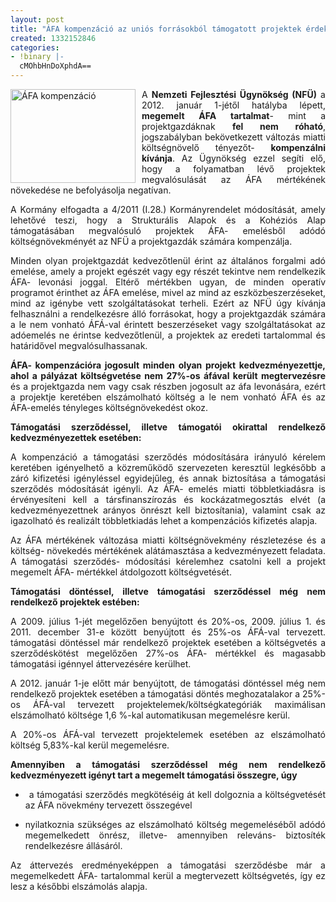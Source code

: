 ```yaml
---
layout: post
title: "ÁFA kompenzáció az uniós forrásokból támogatott projektek érdekében"
created: 1332152846
categories:
- !binary |-
  cMOhbHnDoXphdA==
---
```

<p class="MsoNormal" style="text-align: justify;"><img src="/sites/goldconsulting.eu/files/img/afa_kompenzacio.jpg" alt="ÁFA kompenzáció" title="ÁFA kompenzáció" style="float:left; margin-right:10px" height="150" width="200">A <strong>Nemzeti Fejlesztési Ügynökség (NFÜ)</strong> a 2012. január 1-jétől hatályba lépett, <strong>megemelt ÁFA tartalmat</strong>- mint a projektgazdáknak <strong>fel nem róható</strong>, jogszabályban bekövetkezett változás miatti költségnövelő tényezőt- <strong>kompenzálni kívánja</strong>. Az Ügynökség ezzel segíti elő, hogy a folyamatban lévő projektek megvalósulását az ÁFA mértékének növekedése ne befolyásolja negatívan.</p><p class="MsoNormal" style="text-align: justify;">A Kormány elfogadta a 4/2011 (I.28.) Kormányrendelet módosítását, amely lehetővé teszi, hogy a Strukturális Alapok és a Kohéziós Alap támogatásában megvalósuló projektek ÁFA- emelésből adódó költségnövekményét az NFÜ a projektgazdák számára kompenzálja.</p><p class="MsoNormal" style="text-align: justify;">Minden olyan projektgazdát kedvezőtlenül érint az általános forgalmi adó emelése, amely a projekt egészét vagy egy részét tekintve nem rendelkezik ÁFA- levonási joggal. Eltérő mértékben ugyan, de minden operatív programot érinthet az ÁFA emelése, mivel az mind az eszközbeszerzéseket, mind az igénybe vett szolgáltatásokat terheli. Ezért az NFÜ úgy kívánja felhasználni a rendelkezésre álló forrásokat, hogy a projektgazdák számára a le nem vonható ÁFÁ-val érintett beszerzéseket vagy szolgáltatásokat az adóemelés ne érintse kedvezőtlenül, a projektek az eredeti tartalommal és határidővel megvalósulhassanak.</p><p class="MsoNormal" style="text-align: justify;"><strong>ÁFA- kompenzációra jogosult minden olyan projekt kedvezményezettje, ahol a pályázat költségvetése nem 27%-os áfával került megtervezésre</strong> és a projektgazda nem vagy csak részben jogosult az áfa levonására, ezért a projektje keretében elszámolható költség a le nem vonható ÁFA és az ÁFA-emelés tényleges költségnövekedést okoz.</p><p class="MsoNormal" style="text-align: justify;"><strong>Támogatási szerződéssel, illetve támogatói okirattal rendelkező kedvezményezettek esetében:</strong></p><p class="MsoNormal" style="text-align: justify;">A kompenzáció a támogatási szerződés módosítására irányuló kérelem keretében igényelhető a közreműködő szervezeten keresztül legkésőbb a záró kifizetési igényléssel egyidejűleg, és annak biztosítása a támogatási szerződés módosítását igényli. Az ÁFA- emelés miatti többletkiadásra is érvényesíteni kell a társfinanszírozás és kockázatmegosztás elvét (a kedvezményezettnek arányos önrészt kell biztosítania), valamint csak az igazolható és realizált többletkiadás lehet a kompenzációs kifizetés alapja.</p><p class="MsoNormal" style="text-align: justify;">Az ÁFA mértékének változása miatti költségnövekmény részletezése és a költség- növekedés mértékének alátámasztása a kedvezményezett feladata. A támogatási szerződés- módosítási kérelemhez csatolni kell a projekt megemelt ÁFA- mértékkel átdolgozott költségvetését.</p><p class="MsoNormal" style="text-align: justify;"><strong>Támogatási döntéssel, illetve támogatási szerződéssel még nem rendelkező projektek estében:</strong></p><p class="MsoNormal" style="text-align: justify;">A 2009. július 1-jét megelőzően benyújtott és 20%-os, 2009. július 1. és 2011. december 31-e között benyújtott és 25%-os ÁFÁ-val tervezett. támogatási döntéssel már rendelkező projektek esetében a költségvetés a szerződéskötést megelőzően 27%-os ÁFA- mértékkel és magasabb támogatási igénnyel áttervezésére kerülhet.</p><p class="MsoNormal" style="text-align: justify;">A 2012. január 1-je előtt már benyújtott, de támogatási döntéssel még nem rendelkező projektek esetében a támogatási döntés meghozatalakor a 25%-os ÁFÁ-val tervezett projektelemek/költségkategóriák maximálisan elszámolható költsége 1,6 %-kal automatikusan megemelésre kerül.</p><p class="MsoNormal" style="text-align: justify;">A 20%-os ÁFÁ-val tervezett projektelemek esetében az elszámolható költség 5,83%-kal kerül megemelésre.</p><p class="MsoNormal" style="text-align: justify;"><strong>Amennyiben a támogatási szerződéssel még nem rendelkező kedvezményezett igényt tart a megemelt támogatási összegre, úgy</strong></p><ul style="text-align: justify;"><li><span><span><span style="font: 7pt 'Times New Roman';">&nbsp; </span></span></span>a támogatási szerződés megkötéséig át kell dolgoznia a költségvetését az ÁFA növekmény tervezett összegével</li></ul><ul style="text-align: justify;"><li><span><span><span style="font: 7pt 'Times New Roman';"></span></span></span>nyilatkoznia szükséges az elszámolható költség megemeléséből adódó megemelkedett önrész, illetve- amennyiben releváns- biztosíték rendelkezésre állásáról.</li></ul><p class="MsoNormal" style="text-align: justify;">Az áttervezés eredményeképpen a támogatási szerződésbe már a megemelkedett ÁFA- tartalommal kerül a megtervezett költségvetés, így ez lesz a későbbi elszámolás alapja.</p>
